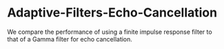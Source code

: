 # Adaptive-Filters-Echo-Cancellation
We compare the performance of using a finite impulse response filter to that of a Gamma filter for echo cancellation. 
